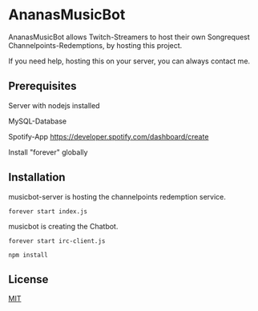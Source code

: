 # AnanasMusicBot

AnanasMusicBot allows Twitch-Streamers to host their own Songrequest Channelpoints-Redemptions, by hosting this project.

If you need help, hosting this on your server, you can always contact me.

## Prerequisites

Server with nodejs installed

MySQL-Database

Spotify-App
https://developer.spotify.com/dashboard/create

Install "forever" globally

## Installation

musicbot-server is hosting the channelpoints redemption service.

```
forever start index.js
```

musicbot is creating the Chatbot.

```
forever start irc-client.js
```

```
npm install
```

## License

[MIT](https://choosealicense.com/licenses/mit/)
